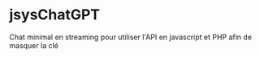 # jsysChatGPT
Chat minimal en streaming pour utiliser l'API en javascript et PHP afin de masquer la clé
